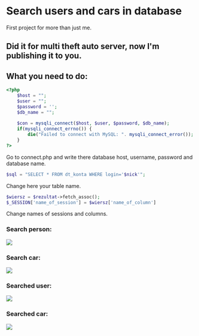 # Search users and cars in database
First project for more than just me.

## Did it for multi theft auto server, now I'm publishing it to you.

## What you need to do:
```php
<?php      
    $host = "";  
    $user = "";  
    $password = '';  
    $db_name = "";  
      
    $con = mysqli_connect($host, $user, $password, $db_name);  
    if(mysqli_connect_errno()) {  
        die("Failed to connect with MySQL: ". mysqli_connect_error());  
    }  
?>  
```
Go to connect.php and write there database host, username, password and database name.

```php
$sql = "SELECT * FROM dt_konta WHERE login='$nick'";
````
Change here your table name.

```php
$wiersz = $rezultat->fetch_assoc();
$_SESSION['name_of_session'] = $wiersz['name_of_column']
```
Change names of sessions and columns.

### Search person:
<img src='https://i.imgur.com/DIzYFP3.png'/>

### Search car:

<img src='https://i.imgur.com/lJ51uSF.png'/>

### Searched user:

<img src='https://i.imgur.com/K5uNBAt.png'/>

### Searched car:

<img src='https://i.imgur.com/KfPHyga.png'/>
